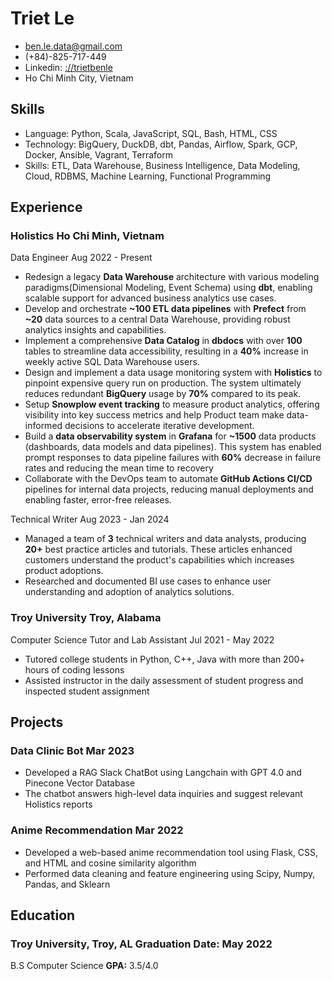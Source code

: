 <!-- The (first) h1 will be used as the <title> of the HTML page -->
# Triet Le

<!-- The unordered list immediately after the h1 will be formatted on a single
line. It is intended to be used for contact details -->
- ben.le.data@gmail.com
- (+84)-825-717-449
<span class='br'></span>
- Linkedin: [://trietbenle](https://www.linkedin.com/in/trietbenle/)
- Ho Chi Minh City, Vietnam

## Skills
 - Language: Python, Scala, JavaScript, SQL, Bash, HTML, CSS
 - Technology: BigQuery, DuckDB, dbt, Pandas, Airflow, Spark, GCP, Docker, Ansible, Vagrant, Terraform
 - Skills: ETL, Data Warehouse, Business Intelligence, Data Modeling, Cloud, RDBMS, Machine Learning, Functional Programming

## Experience
<!-- You have to wrap the "left" and "right" half of these headings in spans by
hand -->
### <span>Holistics</span> <span>Ho Chi Minh, Vietnam</span>
<div class="subheader"><span>Data Engineer</span> <span>Aug 2022 - Present</span></div>

- Redesign a legacy **Data Warehouse** architecture with various modeling paradigms(Dimensional Modeling, Event Schema) using **dbt**, enabling scalable support for advanced business analytics use cases.
- Develop and orchestrate **~100 ETL data pipelines** with **Prefect** from **~20** data sources to a central Data Warehouse, providing robust analytics insights and capabilities.
- Implement a comprehensive **Data Catalog** in **dbdocs** with over **100** tables to streamline data accessibility, resulting in a **40%** increase in weekly active SQL Data Warehouse users.
- Design and implement a data usage monitoring system with **Holistics** to pinpoint expensive query run on production. The system ultimately reduces redundant **BigQuery** usage by **70%** compared to its peak.
- Setup **Snowplow event tracking** to measure product analytics, offering visibility into key success metrics and help Product team make data-informed decisions to accelerate iterative development.
- Build a **data observability system** in **Grafana** for **~1500** data products (dashboards, data models and data pipelines). This system has enabled prompt responses to data pipeline failures with **60%** decrease in failure rates and reducing the mean time to recovery
- Collaborate with the DevOps team to automate **GitHub Actions CI/CD** pipelines for internal data projects, reducing manual deployments and enabling faster, error-free releases.

<div class="subheader">
  <span> Technical Writer </span> 
  <span>Aug 2023 - Jan 2024</span>
</div>

- Managed a team of **3** technical writers and data analysts, producing **20+** best practice articles and tutorials. These articles enhanced customers understand the product's capabilities which increases product adoptions.
- Researched and documented BI use cases to enhance user understanding and adoption of analytics solutions. 

### <span>Troy University</span> <span>Troy, Alabama</span>
<div class="subheader"><span>Computer Science Tutor and Lab Assistant</span> <span>Jul 2021 - May 2022</span></div>

- Tutored college students in Python, C++, Java with more than 200+ hours of coding lessons 
-	Assisted instructor in the daily assessment of student progress and inspected student assignment


## Projects
### <span> Data Clinic Bot </span> <span>Mar 2023 </span>
- Developed a RAG Slack ChatBot using Langchain with GPT 4.0 and Pinecone Vector Database
- The chatbot answers high-level data inquiries and suggest relevant Holistics reports

### <span> Anime Recommendation</span> <span>Mar 2022 </span>
- Developed a web-based anime recommendation tool using Flask, CSS, and HTML and cosine similarity algorithm
- Performed data cleaning and feature engineering using Scipy, Numpy, Pandas, and Sklearn

## Education
### <span>Troy University, Troy, AL</span> <span>Graduation Date: May 2022</span>
<div class="subheader"><span>B.S Computer Science</span> <span><strong>GPA:</strong> 3.5/4.0</span></div>
